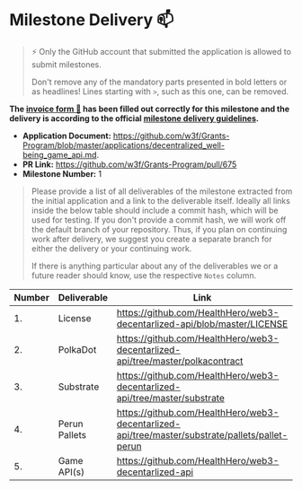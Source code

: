 # Milestone Delivery :mailbox:

> ⚡ Only the GitHub account that submitted the application is allowed to submit milestones. 
> 
> Don't remove any of the mandatory parts presented in bold letters or as headlines! Lines starting with `>`, such as this one, can be removed.

**The [invoice form :pencil:](https://docs.google.com/forms/d/e/1FAIpQLSfmNYaoCgrxyhzgoKQ0ynQvnNRoTmgApz9NrMp-hd8mhIiO0A/viewform) has been filled out correctly for this milestone and the delivery is according to the official [milestone delivery guidelines](https://github.com/w3f/Grants-Program/blob/master/docs/milestone-deliverables-guidelines.md).**  

* **Application Document:** https://github.com/w3f/Grants-Program/blob/master/applications/decentralized_well-being_game_api.md. 
* **PR Link:** https://github.com/w3f/Grants-Program/pull/675
* **Milestone Number:** 1

> Please provide a list of all deliverables of the milestone extracted from the initial application and a link to the deliverable itself. Ideally all links inside the below table should include a commit hash, which will be used for testing. If you don't provide a commit hash, we will work off the default branch of your repository. Thus, if you plan on continuing work after delivery, we suggest you create a separate branch for either the delivery or your continuing work. 
>
> If there is anything particular about any of the deliverables we or a future reader should know, use the respective `Notes` column.

| Number | Deliverable                     | Link                                                         | Notes                                                        |
| ------ | ------------------------------- | ------------------------------------------------------------ | ------------------------------------------------------------ |
| 1. | License | https://github.com/HealthHero/web3-decentarlized-api/blob/master/LICENSE | Apache License 2.0 |
| 2. | PolkaDot | https://github.com/HealthHero/web3-decentarlized-api/tree/master/polkacontract | Polkadot Implementation|
| 3. | Substrate  | https://github.com/HealthHero/web3-decentarlized-api/tree/master/substrate | Substrate Implementation|
| 4. | Perun Pallets | https://github.com/HealthHero/web3-decentarlized-api/tree/master/substrate/pallets/pallet-perun | Perun Pallet Implementation |
| 5. | Game API(s) | https://github.com/HealthHero/web3-decentarlized-api | Game API(s) Implementation |
